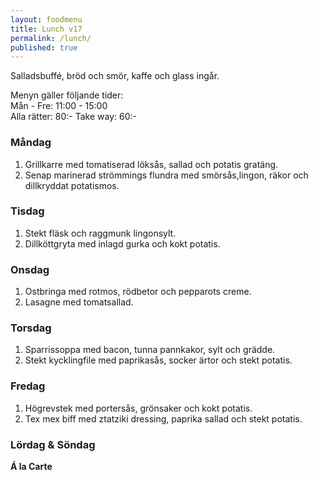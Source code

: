 ```yaml
---
layout: foodmenu
title: Lunch v17
permalink: /lunch/
published: true
---
```

Salladsbuffé, bröd och smör, kaffe och glass ingår.

Menyn gäller följande tider:  
Mån - Fre: 11:00 - 15:00  
Alla rätter: 80:- Take way: 60:-

### Måndag

1. Grillkarre med tomatiserad löksås, sallad och potatis gratäng.
2. Senap marinerad strömmings flundra med smörsås,lingon, räkor och dillkryddat potatismos.

### Tisdag

1. Stekt fläsk och raggmunk lingonsylt.
2. Dillköttgryta med inlagd gurka och kokt potatis.

### Onsdag

1. Ostbringa med rotmos, rödbetor och pepparots creme.
2. Lasagne med tomatsallad.

### Torsdag

1. Sparrissoppa med bacon, tunna pannkakor, sylt och grädde.
2. Stekt kycklingfile med paprikasås, socker ärtor och stekt potatis.

### Fredag

1. Högrevstek med portersås, grönsaker och kokt potatis.
2. Tex mex biff med ztatziki dressing, paprika sallad och stekt potatis.

### Lördag & Söndag

**Á la Carte**

